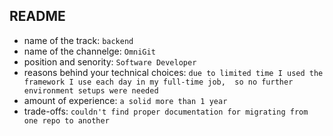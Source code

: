 ## README

- name of the track: `backend`
- name of the channelge: `OmniGit`
- position and senority: `Software Developer`
- reasons behind your technical choices: `due to limited time I used the framework I use each day in my full-time job, 
so no further environment setups were needed`
- amount of experience: `a solid more than 1 year`
- trade-offs: `couldn't find proper documentation for migrating from one repo to another`

